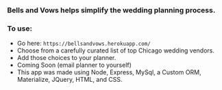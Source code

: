 ### Bells and Vows helps simplify the wedding planning process.
### To use:
* Go here: ` https://bellsandvows.herokuapp.com/ `
* Choose from a carefully curated list of top Chicago wedding vendors.
* Add those choices to your planner. 
* Coming Soon (email planner to yourself)
* This app was made using Node, Express, MySql, a Custom ORM, Materialize, JQuery, HTML, and CSS.